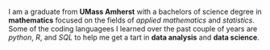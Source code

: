 I am a graduate from __UMass Amherst__ with a bachelors of science degree in __mathematics__ focused on the fields of _applied mathematics_ and _statistics_. Some of the coding languagees I learned over the past couple of years are _python_, _R_, and _SQL_ to help me get a tart in __data analysis__ and __data science__. 
